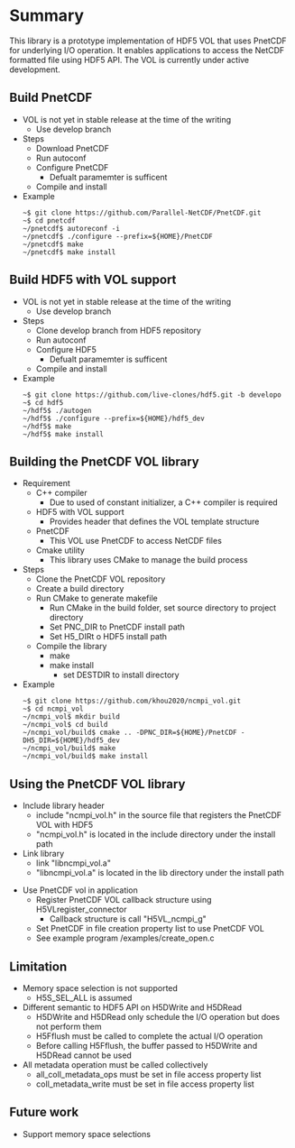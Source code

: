 # Summary

This library is a prototype implementation of HDF5 VOL that uses PnetCDF for underlying I/O operation.
It enables applications to access the NetCDF formatted file using HDF5 API.
The VOL is currently under active development.

## Build PnetCDF
* VOL is not yet in stable release at the time of the writing
  + Use develop branch
* Steps
  + Download PnetCDF
  + Run autoconf
  + Configure PnetCDF
    + Defualt paramemter is sufficent
  + Compile and install
* Example
    ```
    ~$ git clone https://github.com/Parallel-NetCDF/PnetCDF.git
    ~$ cd pnetcdf
    ~/pnetcdf$ autoreconf -i
    ~/pnetcdf$ ./configure --prefix=${HOME}/PnetCDF
    ~/pnetcdf$ make
    ~/pnetcdf$ make install
    ```

## Build HDF5 with VOL support
* VOL is not yet in stable release at the time of the writing
  + Use develop branch
* Steps
  + Clone develop branch from HDF5 repository
  + Run autoconf
  + Configure HDF5
    + Defualt paramemter is sufficent
  + Compile and install
* Example
    ```
    ~$ git clone https://github.com/live-clones/hdf5.git -b developo
    ~$ cd hdf5
    ~/hdf5$ ./autogen
    ~/hdf5$ ./configure --prefix=${HOME}/hdf5_dev
    ~/hdf5$ make
    ~/hdf5$ make install
    ```

## Building the PnetCDF VOL library
* Requirement
  + C++ compiler
    + Due to used of constant initializer, a C++ compiler is required
  + HDF5 with VOL support
    + Provides header that defines the VOL template structure
  + PnetCDF
    + This VOL use PnetCDF to access NetCDF files
  + Cmake utility
    + This library uses CMake to manage the build process
* Steps
  + Clone the PnetCDF VOL repository
  + Create a build directory
  + Run CMake to generate makefile
    + Run CMake in the build folder, set source directory to project directory
    + Set PNC_DIR to PnetCDF install path
    + Set H5_DIRt o HDF5 install path
  + Compile the library
    + make 
    + make install
      + set DESTDIR to install directory
* Example
    ```
    ~$ git clone https://github.com/khou2020/ncmpi_vol.git
    ~$ cd ncmpi_vol
    ~/ncmpi_vol$ mkdir build
    ~/ncmpi_vol$ cd build
    ~/ncmpi_vol/build$ cmake .. -DPNC_DIR=${HOME}/PnetCDF -DH5_DIR=${HOME}/hdf5_dev
    ~/ncmpi_vol/build$ make
    ~/ncmpi_vol/build$ make install
    ```

## Using the PnetCDF VOL library
* Include library header
  + include "ncmpi_vol.h" in the source file that registers the PnetCDF VOL with HDF5
  + "ncmpi_vol.h" is located in the include directory under the install path
* Link library
  + link "libncmpi_vol.a"
  + "libncmpi_vol.a" is located in the lib directory under the install path
+ Use PnetCDF vol in application
  + Register PnetCDF VOL callback structure using H5VLregister_connector
    + Callback structure is call "H5VL_ncmpi_g"
  + Set PnetCDF in file creation property list to use PnetCDF VOL
  + See example program /examples/create_open.c

## Limitation
* Memory space selection is not supported
  + H5S_SEL_ALL is assumed
* Different semantic to HDF5 API on H5DWrite and H5DRead
  + H5DWrite and H5DRead only schedule the I/O operation but does not perform them
  + H5Fflush must be called to complete the actual I/O operation
  + Before calling H5Fflush, the buffer passed to H5DWrite and H5DRead cannot be used
* All metadata operation must be called collectively
  + all_coll_metadata_ops must be set in file access property list
  + coll_metadata_write must be set in file access property list

## Future work
* Support memory space selections